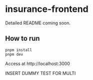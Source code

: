 # insurance-frontend

Detailed README coming soon.

## How to run

```shell
pnpm install
pnpm dev
```
Access at http://localhost:3000


INSERT DUMMY TEST FOR MULTI
